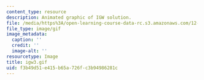 ```yaml
---
content_type: resource
description: Animated graphic of IGW solution.
file: /media/https%3A/open-learning-course-data-rc.s3.amazonaws.com/12-802-wave-motions-in-the-ocean-and-atmosphere-spring-2004/f3b49d51e415b65a726fc3b94986281c_igw3.gif
file_type: image/gif
image_metadata:
  caption: ''
  credit: ''
  image-alt: ''
resourcetype: Image
title: igw3.gif
uid: f3b49d51-e415-b65a-726f-c3b94986281c
---
```

